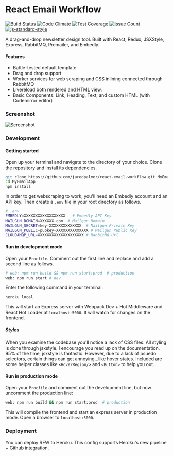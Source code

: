 # React Email Workflow
[![Build Status](https://travis-ci.org/jaredpalmer/react-email-workflow.svg?branch=master)](https://travis-ci.org/jaredpalmer/react-email-workflow) [![Code Climate](https://codeclimate.com/github/jaredpalmer/react-email-workflow/badges/gpa.svg)](https://codeclimate.com/github/jaredpalmer/react-email-workflow) [![Test Coverage](https://codeclimate.com/github/jaredpalmer/react-email-workflow/badges/coverage.svg)](https://codeclimate.com/github/jaredpalmer/react-email-workflow/coverage) [![Issue Count](https://codeclimate.com/github/jaredpalmer/react-email-workflow/badges/issue_count.svg)](https://codeclimate.com/github/jaredpalmer/react-email-workflow) [![js-standard-style](https://img.shields.io/badge/code%20style-standard-brightgreen.svg)](http://standardjs.com/)


A drag-and-drop newsletter design tool. Built with React, Redux, JSXStyle, Express, RabbitMQ, Premailer, and Embedly.

#### Features
- Battle-tested default template
- Drag and drop support
- Worker services for web scraping and CSS inlining connected through RabbitMQ
- Livereload both rendered and HTML view.
- Basic Components: Link, Heading, Text, and custom HTML (with Codemirror editor)


### Screenshot
![Screenshot](https://cloud.githubusercontent.com/assets/4060187/13156316/e2bcd9f6-d64f-11e5-9686-852ad92f148d.gif)


### Development
#### Getting started
Open up your terminal and navigate to the directory of your choice. Clone the repository and install its dependencies.
```bash
git clone https://github.com/jaredpalmer/react-email-workflow.git MyEmailApp
cd MyEmailApp
npm install
```
In order to get webscraping to work, you'll need an Embedly account and an API key.
Then create a `.env` file in your root directory as follows.
```bash
# .env
EMBEDLY=XXXXXXXXXXXXXXXXXX   # Embedly API Key
MAILGUN_DOMAIN=XXXXXX.com  # Mailgun Domain
MAILGUN_SECRET=key-XXXXXXXXXXXXXX  # Mailgun Private Key
MAILGUN_PUBLIC=pubkey-XXXXXXXXXXXXXX # Mailgun Public Key
CLOUDAMQP_URL=XXXXXXXXXXXXXXXXXXXX # RabbitMQ Url
```
#### Run in development mode
Open your `Procfile`. Comment out the first line and replace and add a second line as follows.
```bash
# web: npm run build && npm run start:prod  # production
web: npm run start # dev
```
Enter the following command in your terminal:
```bash
heroku local
```
This will start an Express server with Webpack Dev + Hot Middleware and React Hot Loader at `localhost:5000`. It will watch for changes on the frontend.

##### Styles
When you examine the codebase you'll notice a lack of CSS files. All styling is done through jsxstyle. I encourage you read up on the documentation. 95% of the time, jsxstyle is fantastic. However, due to a lack of psuedo selectors, certain things can get annoying...like hover states. Included are some helper classes like `<HoverRegion/>` and `<Button>` to help you out.

#### Run in production mode
Open your `Procfile` and comment out the development line, but now uncomment the production line:
```bash
web: npm run build && npm run start:prod  # production
```
This will compile the frontend and start an express server in production mode.
Open a browser to `localhost:5000`.

### Deployment
You can deploy REW to Heroku. This config supports Heroku's new pipeline + Github integration.
